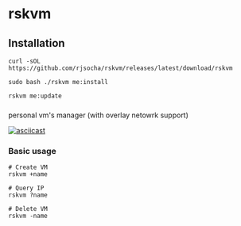 # rskvm

## Installation

```
curl -sOL https://github.com/rjsocha/rskvm/releases/latest/download/rskvm
```

```
sudo bash ./rskvm me:install
```

```
rskvm me:update
```

### 
personal vm's manager (with overlay netowrk support)

[![asciicast](https://asciinema.org/a/427238.svg)](https://asciinema.org/a/427238)

### Basic usage

```
# Create VM
rskvm +name

# Query IP
rskvm ?name

# Delete VM
rskvm -name
```
